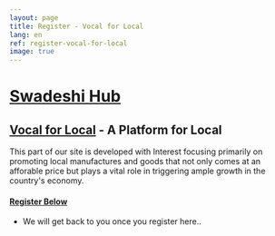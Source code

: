 ```yaml
---
layout: page
title: Register - Vocal for Local
lang: en
ref: register-vocal-for-local
image: true
---
```


# <a href="">Swadeshi Hub

## <a href="">Vocal for Local</a> - A Platform for Local

This part of our site is developed with Interest focusing primarily on promoting local manufactures and goods that not only comes at an afforable price but plays a vital role in triggering ample growth in the country's economy.

#### <a href="#">Register Below</a>
* We will get back to you once you register here..